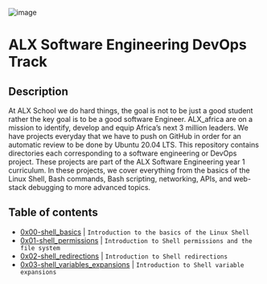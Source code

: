 ![image](https://user-images.githubusercontent.com/105258746/188767412-2ac881ad-4583-491c-9f86-fa210d23a9db.png)

# ALX Software Engineering DevOps Track

## Description
At ALX School we do hard things, the goal is not to be just a good student rather the key goal is to be a good software Engineer. ALX_africa are on a mission to identify, develop and equip Africa’s next 3 million leaders. We have projects everyday that we have to push on GitHub in order for an automatic review to be done by Ubuntu 20.04 LTS. This repository contains directories each corresponding to a software engineering or DevOps project. These projects are part of the ALX Software Engineering year 1 curriculum. In these projects, we cover everything from the basics of the Linux Shell, Bash commands, Bash scripting, networking, APIs, and web-stack debugging to more advanced topics.

## Table of contents
- [0x00-shell_basics](alx-system_engineering-devops/0x00-shell_basics/) | `Introduction to the basics of the Linux Shell`
- [0x01-shell_permissions](alx-system_engineering-devops/0x01-shell_permissions/) | `Introduction to Shell permissions and the file system`
- [0x02-shell_redirections](alx-system_engineering-devops/0x02-shell_redirections/) | `Introduction to Shell redirections`
- [0x03-shell_variables_expansions](alx-system_engineering-devops/0x03-shell_variables_expansions/) | `Introduction to Shell variable expansions`

